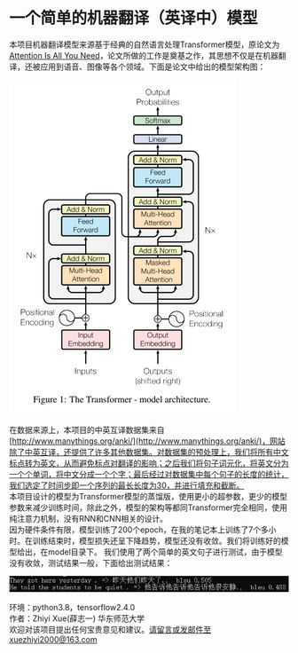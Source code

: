 # 一个简单的机器翻译（英译中）模型

本项目机器翻译模型来源基于经典的自然语言处理Transformer模型，原论文为[Attention Is All You Need](https://arxiv.org/pdf/1706.03762.pdf)，论文所做的工作是奠基之作，其思想不仅是在机器翻译，还被应用到语音、图像等各个领域。下面是论文中给出的模型架构图：  

![Transformer Model](img/Transformer-Model.png)

在数据来源上，本项目的中英互译数据集来自[http://www.manythings.org/anki/](http://www.manythings.org/anki/)，网站除了中英互译，还提供了许多其他数据集。对数据集的预处理上，我们将所有中文标点转为英文，从而避免标点对翻译的影响；之后我们将句子词元化，将英文分为一个个单词，将中文分成一个个字；最后经过对数据集中每个句子的长度的统计，我们选定了时间步即一个序列的最长长度为30，并进行填充和截断。  
本项目设计的模型为Transformer模型的蒸馏版，使用更小的超参数，更少的模型参数来减少训练时间，除此之外，模型的架构等都同Transformer完全相同，使用纯注意力机制，没有RNN和CNN相关的设计。  
因为硬件条件有限，模型训练了200个epoch，在我的笔记本上训练了7个多小时。在训练结束时，模型损失还呈下降趋势，模型还没有收敛。我们将训练好的模型给出，在model目录下。
我们使用了两个简单的英文句子进行测试，由于模型没有收敛，测试结果一般，下面给出测试结果：

![valid result](img/valid-result.png)

环境：python3.8，tensorflow2.4.0  
作者：Zhiyi Xue(薛志一) 华东师范大学  
欢迎对该项目提出任何宝贵意见和建议。请留言或发邮件至xuezhiyi2000@163.com